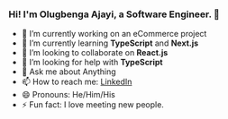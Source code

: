 ### Hi! I'm Olugbenga Ajayi, a Software Engineer. 👋



- 🔭 I’m currently working on an eCommerce project
- 🌱 I’m currently learning **TypeScript** and **Next.js**
- 👯 I’m looking to collaborate on **React.js**
- 🤔 I’m looking for help with **TypeScript**
- 💬 Ask me about Anything
- 📫 How to reach me: [LinkedIn](https://www.linkedin.com/in/olugbenga-ajayi-333a5b30/)
- 😄 Pronouns: He/Him/His
- ⚡ Fun fact: I love meeting new people.

